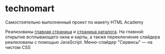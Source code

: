 # technomart

Самостоятельно выполненный проект по макету HTML Academy

Реализованы <a href="https://ohioensis.github.io/technomart/">главная страница</a> и <a href="https://ohioensis.github.io/technomart/catalog.html">страница каталога</a>. На главной: открытие всплывающего окна и карты, а также переключение слайдера реализованы с помощью JavaScript. Меню-слайдер "Сервисы" — на чистом CSS
